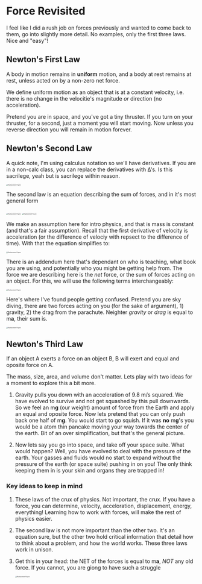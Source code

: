 # Force Revisited

I feel like I did a rush job on forces previously and wanted to come back to them, go into slightly more detail. No examples, only the first three laws. Nice and "easy"!

## Newton's First Law

A body in motion remains in **uniform** motion, and a body at rest remains at rest, unless acted on by a non-zero net force.

We define uniform motion as an object that is at a constant velocity, i.e. there is no change in the velocitie's magnitude *or* direction (no acceleration). 

Pretend you are in space, and you've got a tiny thruster. If you turn on your thruster, for a second, just a moment you will start moving. Now unless you reverse direction you will remain in motion forever. 

## Newton's Second Law

A quick note, I'm using calculus notation so we'll have derivatives. If you are in a non-calc class, you can replace the derivatives with Δ's. Is this sacrilege, yeah but is sacrilege within reason. 



<img src="https://github.com/lms464/lms464.github.io/blob/master/_maths/dxdt.png?raw=true" alt="Displacement Figure" style="zoom:25%;" />

The second law is an equation describing the sum of forces, and in it's most general form



<img src="https://github.com/lms464/lms464.github.io/blob/master/_maths/force1.png?raw=true" alt="Displacement Figure" style="zoom:25%;" />

<img src="https://github.com/lms464/lms464.github.io/blob/master/_maths/force2.png?raw=true" alt="Displacement Figure" style="zoom:25%;" />

We make an assumption here for intro physics, and that is mass is constant (and that's a fair assumption). Recall that the first  derivative of velocity is acceleration (or the difference of velociy with repsect to the difference of time). With that the equation simplifies to:

<img src="https://github.com/lms464/lms464.github.io/blob/master/_maths/force3.5.png?raw=true" alt="Displacement Figure" style="zoom:25%;" />

There is an addendum here that's dependant on who is teaching, what book you are using, and potentially who you might be getting help from. The force we are describing here is the *net* force, or the sum of forces acting on an object. For this, we will use the following terms interchangeably:

<img src="https://github.com/lms464/lms464.github.io/blob/master/_maths/F3.5.5.png?raw=true" alt="Displacement Figure" style="zoom:25%;" />

Here's where I've found people getting confused. Pretend you are sky diving, there are two forces acting on you (for the sake of argument), 1) gravity, 2) the drag from the parachute. Neighter *gravity* or *drag* is equal to m**a**, their sum is.

<img src="https://github.com/lms464/lms464.github.io/blob/master/_maths/force4.png?raw=true" alt="Displacement Figure" style="zoom:25%;" />

## Newton's Third Law

If an object A exerts a force on an object B, B will exert and equal and oposite force on A. 

The mass, size, area, and volume don't matter. Lets play with two ideas for a moment to explore this a bit more. 

1) Gravity pulls you down with an acceleration of 9.8 m/s squared. We have evolved to survive and not get squashed by this pull downwards. So we feel an m**g** (our weight) amount of force from the Earth and apply an equal and oposite force. Now lets pretend that you can only push back one half of m**g**. You would start to go squish. If it was **no** m**g**'s you would be a atom thin pancake moving your way towards the center of the earth. Bit of an over simplification, but that's the general picture.

2. Now lets say you go into space, and take off your space suite. What would happen? Well, you have evolved to deal with the pressure of the earth. Your gasses and fluids would no start to expand without the pressure of the earth (or space suite) pushing in on you! The only think keeping them in is your skin and organs they are trapped in!

### Key ideas to keep in mind

1. These laws of the crux of physics. Not important, the crux. If you have a force, you can determine, velocity, acceloration, displacement, energy, everything! Learning how to work with forces, will make the rest of physics easier.

2. The second law is not more important than the other two. It's an equation sure, but the other two hold critical information that detail how to think about a problem, and how the world works. These three laws work in unison.

3. Get this in your head: the NET of the forces is equal to m**a**, *NOT* any old force. If you cannot, you are giong to have such a struggle

   <img src="https://github.com/lms464/lms464.github.io/blob/master/_maths/force4.png?raw=true" alt="Displacement Figure" style="zoom:25%;" />

